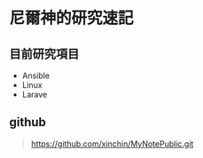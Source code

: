 # 尼爾神的研究速記

## 目前研究項目

- Ansible
- Linux
- Larave

## github
> https://github.com/xinchin/MyNotePublic.git